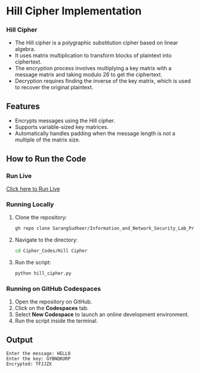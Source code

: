 # Hill Cipher Implementation

### Hill Cipher 
- The Hill cipher is a polygraphic substitution cipher based on linear algebra.
- It uses matrix multiplication to transform blocks of plaintext into ciphertext.
- The encryption process involves multiplying a key matrix with a message matrix and taking modulo 26 to get the ciphertext.
- Decryption requires finding the inverse of the key matrix, which is used to recover the original plaintext.

## Features
- Encrypts messages using the Hill cipher.
- Supports variable-sized key matrices.
- Automatically handles padding when the message length is not a multiple of the matrix size.

## How to Run the Code

### Run Live
[Click here to Run Live](https://colab.research.google.com/drive/1GFhJ-eogJOknj_7B6-wgqosgZrnddvMU?usp=sharing)

### Running Locally
1. Clone the repository:
   ```sh
   gh repo clone SarangSudheer/Information_and_Network_Security_Lab_Programs
   ```
2. Navigate to the directory:
   ```sh
   cd Cipher_Codes/Hill Cipher
   ```
3. Run the script:
   ```sh
   python hill_cipher.py
   ```

### Running on GitHub Codespaces
1. Open the repository on GitHub.
2. Click on the **Codespaces** tab.
3. Select **New Codespace** to launch an online development environment.
4. Run the script inside the terminal.

## Output
```
Enter the message: HELLO
Enter the key: GYBNQKURP
Encrypted: TFJJZX
```

